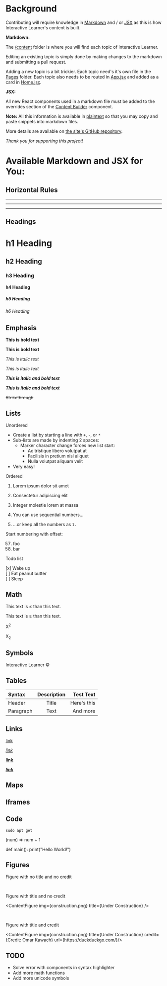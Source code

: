 # Background

Contributing will require knowledge in [Markdown](https://daringfireball.net/projects/markdown/) and / or [JSX](https://reactjs.org/docs/introducing-jsx.html) as this is how Interactive Learner's content is built.

**Markdown:**

The [/content](https://github.com/InteractiveLearner/interactivelearner.github.io/tree/main/src/views/content) folder is where you will find each topic of Interactive Learner.

Editing an existing topic is simply done by making changes to the markdown and submitting a pull request.

Adding a new topic is a bit trickier. Each topic need's it's own file in the [Pages](https://github.com/InteractiveLearner/interactivelearner.github.io/tree/main/src/views/pages) folder. Each topic also needs to be routed in [App.jsx](https://github.com/InteractiveLearner/interactivelearner.github.io/blob/main/src/App.jsx) and added as a card in [Home.jsx](https://github.com/InteractiveLearner/interactivelearner.github.io/blob/main/src/views/pages/Home.jsx).

**JSX:**

All new React components used in a markdown file must be added to the overrides section of the [Content Builder](https://github.com/InteractiveLearner/interactivelearner.github.io/blob/main/src/components/ContentBuilder.jsx) component.

**Note:** All this information is available in [plaintext](https://raw.githubusercontent.com/InteractiveLearner/interactivelearner.github.io/main/src/views/content/Template.md) so that you may copy and paste snippets into markdown files.

More details are available on [the site's GitHub repository](https://github.com/InteractiveLearner/interactivelearner.github.io).

*Thank you for supporting this project!*

# Available Markdown and JSX for You:

## Horizontal Rules

___

---

***

## Headings

# h1 Heading
## h2 Heading
### h3 Heading
#### h4 Heading
##### h5 Heading
###### h6 Heading

## Emphasis

**This is bold text**

__This is bold text__

*This is italic text*

_This is italic text_

***This is italic and bold text***

___This is italic and bold text___

~~Strikethrough~~

## Lists

Unordered

+ Create a list by starting a line with `+`, `-`, or `*`
+ Sub-lists are made by indenting 2 spaces:
  - Marker character change forces new list start:
    * Ac tristique libero volutpat at
    + Facilisis in pretium nisl aliquet
    - Nulla volutpat aliquam velit
+ Very easy!

Ordered

1. Lorem ipsum dolor sit amet
2. Consectetur adipiscing elit
3. Integer molestie lorem at massa


1. You can use sequential numbers...
1. ...or keep all the numbers as `1.`

Start numbering with offset:

57. foo
1. bar

Todo list

[x] Wake up <br />
[ ] Eat peanut butter <br />
[ ] Sleep

## Math

This text is &le; than this text.

This text is &ge; than this text.

X<sup>2</sup>

X<sub>2</sub>

## Symbols

Interactive Learner &copy;

## Tables

| Syntax      | Description | Test Text     |
| :---        |    :----:   |          ---: |
| Header      | Title       | Here's this   |
| Paragraph   | Text        | And more      |

## Links

[link](https://duckduckgo.com/)

*[link](https://duckduckgo.com/)*

**[link](https://duckduckgo.com/)**

***[link](https://duckduckgo.com/)***

## Maps

<EmptyMap/>

## Iframes

<CardMedia url={https://en.wikipedia.org/wiki/Multivariate_map} height={600}>

## Code

```sudo apt get```

<SyntaxHighlighter language="plaintext">(num) => num + 1</SyntaxHighlighter>

<SyntaxHighlighter language="python">
def main():
    print("Hello World!")
</SyntaxHighlighter>

## Figures

Figure with no title and no credit

<ContentFigure img={construction.png} />

<br>

Figure with title and no credit

<ContentFigure img={construction.png} title={Under Construction} />

<br>

Figure with title and credit

<ContentFigure img={construction.png} title={Under Construction} credit={Credit: Omar Kawach} url={https://duckduckgo.com/}/>

## TODO
  - Solve error with components in syntax highlighter
  - Add more math functions
  - Add more unicode symbols
